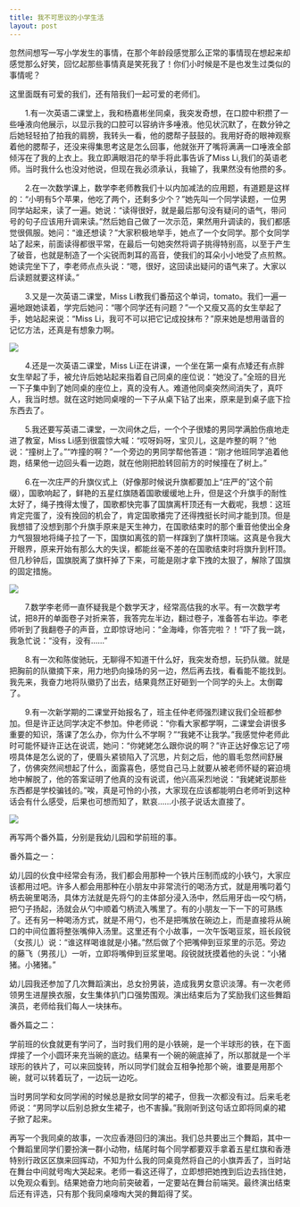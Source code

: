 ```yaml
---
title: 我不可思议的小学生活 
layout: post
---
```

忽然间想写一写小学发生的事情，在那个年龄段感觉那么正常的事情现在想起来却感觉那么好笑，回忆起那些事情真是笑死我了！你们小时候是不是也发生过类似的事情呢？

这里面既有可爱的我们，还有陪我们一起可爱的老师们。

　　1.有一次英语二课堂上，我和杨嘉彬坐同桌，我突发奇想，在口腔中积攒了一些唾液向他展示，以显示我的口腔可以容纳许多唾液。他见状沉默了，在数分钟之后她轻轻拍了拍我的肩膀，我转头一看，他的腮帮子鼓鼓的。我用好奇的眼神观察着他的腮帮子，还没来得集思考这是怎么回事，他就张开了嘴将满满一口唾液全部倾泻在了我的上衣上。我立即满眼泪花的举手将此事告诉了Miss Li,我们的英语老师。当时我什么也没对他说，但现在我必须承认，我输了，我果然没有他攒的多。

　　2.在一次数学课上，数学李老师教我们十以内加减法的应用题，有道题是这样的：“小明有5个苹果，他吃了两个，还剩多少个？”她先叫一个同学读题，一位男同学站起来，读了一遍。她说：“读得很好，就是最后那句没有疑问的语气，带问号的句子应该用升调来读。”然后她自己做了一次示范，果然用升调读的，我们都感觉很佩服。她问：“谁还想读？”大家积极地举手，她点了一个女同学。那个女同学站了起来，前面读得都很平常，在最后一句她突然将调子挑得特别高，以至于产生了破音，也就是制造了一个尖锐而刺耳的高音，使我们的耳朵小小地受了点煎熬。她读完坐下了，李老师点点头说：“嗯，很好，这回读出疑问的语气来了。大家以后读题就要这样读。”

　　3.又是一次英语二课堂，Miss Li教我们番茄这个单词，tomato。我们一遍一遍地跟她读着，学完后她问：“哪个同学还有问题？”一个又瘦又高的女生举起了手，她站起来说：“Miss Li，我可不可以把它记成投抹布？”原来她是想用谐音的记忆方法，还真是有想象力啊。

  <div class="row">
<div class="col-lg-12">
      <div class="thumbnail">
          <img src="{{site.img}}/primary-school1.jpg">
      </div>
</div>
</div>

　　4.还是一次英语二课堂，Miss Li正在讲课，一个坐在第一桌有点矮还有点胖女生举起了手，被允许后她站起来指着自己同桌的座位说：“她没了。”全班的目光一下子集中到了她同桌的座位上，真的没有人。难道他同桌突然间消失了，真吓人，我当时想。就在这时她同桌嗖的一下子从桌下钻了出来，原来是到桌子底下捡东西去了。

　　5.我还要写英语二课堂，一次间休之后，一个个子很矮的男同学满脸伤痕地走进了教室，Miss Li感到很震惊大喊：“哎呀妈呀，宝贝儿，这是咋整的啊？”他说：“撞树上了。”“咋撞的啊？”一个旁边的男同学帮他答道：“刚才他班同学追着他跑，结果他一边回头看一边跑，就在他刚把脸转回前方的时候撞在了树上。”

　　6.在一次庄严的升旗仪式上（好像那时候说升旗都要加上“庄严的”这个前缀），国歌响起了，鲜艳的五星红旗随着国歌缓缓地上升，但是这个升旗手的耐性太好了，绳子拽得太慢了，国歌都快完事了国旗离杆顶还有一大截呢，我想：这班肯定完蛋了，没有挽回的机会了，肯定国歌播完了还得拽挺长时间才能到顶。但是我想错了没想到那个升旗手原来是天生神力，在国歌结束时的那个重音他使出全身力气狠狠地将绳子拉了一下，国旗如离弦的箭一样蹿到了旗杆顶端。这真是令我大开眼界，原来开始有那么大的失误，都能丝毫不差的在国歌结束时将旗升到杆顶。但几秒钟后，国旗脱离了旗杆掉了下来，可能是刚才拿下拽的太狠了，解除了国旗的固定措施。

  <div class="row">
<div class="col-lg-12">
      <div class="thumbnail">
          <img src="{{site.img}}/primary-school2.jpg">
      </div>
</div>
</div>

　　7.数学李老师一直怀疑我是个数学天才，经常高估我的水平。有一次数学考试，把8开的单面卷子对折来答，我答完左半边，翻过卷子，准备答右半边。李老师听到了我翻卷子的声音，立即惊讶地问：“金海峰，你答完啦？！”吓了我一跳，我急忙说：“没有，没有……”

　　8.有一次和陈俊驰玩，无聊得不知道干什么好，我突发奇想，玩扔队徽。就是把胸前的队徽摘下来，用力地扔向操场的另一边，然后再去找，看看能不能找到。我先来，我奋力地将队徽扔了出去，结果竟然正好砸到一个同学的头上。太倒霉了。

　　9.有一次新学期的二课堂开始报名了，班主任仲老师强烈建议我们全班都参加。但是许正达同学决定不参加。仲老师说：“你看大家都学啊，二课堂会讲很多重要的知识，落课了怎么办，你为什么不学啊？”“我姥不让我学。”我感觉仲老师此时可能怀疑许正达在说谎，她问：“你姥姥怎么跟你说的啊？”许正达好像忘记了唠唠具体是怎么说的了，便眉头紧锁陷入了沉思，片刻之后，他的眉毛忽然间舒展了，仿佛突然间想起了什么，面露喜色，感觉自己马上就要从被老师怀疑的窘迫境地中解脱了，他的答案证明了他真的没有说谎，他兴高采烈地说：“我姥姥说那些东西都是学校骗钱的。”唉，真是可怜的小孩，大家现在应该都能明白老师听到这种话会有什么感受，后果也可想而知了，默哀……小孩子说话太直接了。
 
 <div class="row">
<div class="col-lg-12">
      <div class="thumbnail">
          <img src="{{site.img}}/primary-school3.jpg">
      </div>
</div>
</div>

再写两个番外篇，分别是我幼儿园和学前班的事。

番外篇之一：

幼儿园的伙食中经常会有汤，我们都会用那种一个铁片压制而成的小铁勺，大家应该都用过吧。许多人都会用那种在小朋友中非常流行的喝汤方式，就是用嘴叼着勺柄去碗里喝汤，具体方法就是先将勺的主体部分浸入汤中，然后用牙齿一咬勺柄，把勺子扬起，汤就会从勺中顺着勺柄流入嘴里了。有的小朋友一下一下的可熟练了。还有另一种喝汤方式，就是不用勺，也不是把嘴放在碗边上，而是直接将从碗口的中间位置将整张嘴伸入汤里。这里还有个小故事，一次午饭喝豆浆，班长段锐（女孩儿）说：“谁这样喝谁就是小猪。”然后做了个把嘴伸到豆浆里的示范。旁边的藤飞（男孩儿）一听，立即将嘴伸到豆浆里喝。段锐就抚摸着他的头说：“小猪猪。小猪猪。”

幼儿园我还参加了几次舞蹈演出，总女扮男装，造成我男女意识淡薄。有一次老师领男生进屋换衣服，女生集体扒门口强势围观。演出结束后为了奖励我们这些舞蹈演员，老师给我们每人一块抹布。

番外篇之二：

学前班的伙食就更有学问了，当时我们用的是小铁碗，是一个半球形的铁，在下面焊接了一个小圆环来充当碗的底边。结果有一个碗的碗底掉了，所以那就是一个半球形的铁片了，可以来回旋转，所以同学们就会互相争抢那个碗，谁要是用那个碗，就可以转着玩了，一边玩一边吃。

当时男同学和女同学闹的时候总是掀女同学的裙子，但我一次都没有过。后来毛老师说：“男同学以后别总掀女生裙子，也不害臊。”我刚听到这句话立即将同桌的裙子掀了起来。

再写一个我同桌的故事，一次应香港回归的演出。我们总共要出三个舞蹈，其中一个舞蹈里同学们要扮演一群小动物，结尾时每个同学都要双手拿着五星红旗和香港特别行政区区旗来回挥动，不知为什么我的同桌竟然将自己的小旗弄丢了，当时站在舞台中间就号啕大哭起来。老师一看这还得了，立即想把她拽到后边去挡住她，以免观众看到。结果她奋力地向前突破着，一定要站在舞台前端哭。最终演出结束后还有评选，只有那个我同桌嚎啕大哭的舞蹈得了奖。
